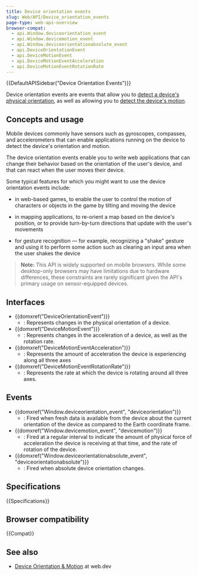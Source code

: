 ```yaml
---
title: Device orientation events
slug: Web/API/Device_orientation_events
page-type: web-api-overview
browser-compat:
  - api.Window.deviceorientation_event
  - api.Window.devicemotion_event
  - api.Window.deviceorientationabsolute_event
  - api.DeviceOrientationEvent
  - api.DeviceMotionEvent
  - api.DeviceMotionEventAcceleration
  - api.DeviceMotionEventRotationRate
---
```


{{DefaultAPISidebar("Device Orientation Events")}}

Device orientation events are events that allow you to [detect a device's physical orientation](/en-US/docs/Web/API/Device_orientation_events/Detecting_device_orientation#processing_orientation_events), as well as allowing you to [detect the device's motion](/en-US/docs/Web/API/Device_orientation_events/Detecting_device_orientation#processing_motion_events).

## Concepts and usage

Mobile devices commonly have sensors such as gyroscopes, compasses, and accelerometers that can enable applications running on the device to detect the device's orientation and motion.

The device orientation events enable you to write web applications that can change their behavior based on the orientation of the user's device, and that can react when the user moves their device.

Some typical features for which you might want to use the device orientation events include:

- in web-based games, to enable the user to control the motion of characters or objects in the game by tilting and moving the device

- in mapping applications, to re-orient a map based on the device's position, or to provide turn-by-turn directions that update with the user's movements

- for gesture recognition — for example, recognizing a "shake" gesture and using it to perform some action such as clearing an input area when the user shakes the device

> **Note:** This API is widely supported on mobile browsers. While some desktop-only browsers may have limitations due to hardware differences, these constraints are rarely significant given the API's primary usage on sensor-equipped devices.

## Interfaces

- {{domxref("DeviceOrientationEvent")}}
  - : Represents changes in the physical orientation of a device.
- {{domxref("DeviceMotionEvent")}}
  - : Represents changes in the acceleration of a device, as well as the rotation rate.
- {{domxref("DeviceMotionEventAcceleration")}}
  - : Represents the amount of acceleration the device is experiencing along all three axes
- {{domxref("DeviceMotionEventRotationRate")}}
  - : Represents the rate at which the device is rotating around all three axes.

## Events

- {{domxref("Window.deviceorientation_event", "deviceorientation")}}
  - : Fired when fresh data is available from the device about the current orientation of the device as compared to the Earth coordinate frame.
- {{domxref("Window.devicemotion_event", "devicemotion")}}
  - : Fired at a regular interval to indicate the amount of physical force of acceleration the device is receiving at that time, and the rate of rotation of the device.
- {{domxref("Window.deviceorientationabsolute_event", "deviceorientationabsolute")}}
  - : Fired when absolute device orientation changes.

## Specifications

{{Specifications}}

## Browser compatibility

{{Compat}}

## See also

- [Device Orientation & Motion](https://web.dev/articles/device-orientation) at web.dev
